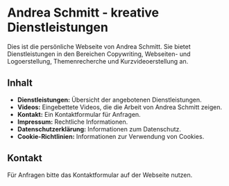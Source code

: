 # Andrea Schmitt - kreative Dienstleistungen

Dies ist die persönliche Webseite von Andrea Schmitt. Sie bietet Dienstleistungen in den Bereichen Copywriting, Webseiten- und Logoerstellung, Themenrecherche und Kurzvideoerstellung an.

## Inhalt

- **Dienstleistungen:** Übersicht der angebotenen Dienstleistungen.
- **Videos:** Eingebettete Videos, die die Arbeit von Andrea Schmitt zeigen.
- **Kontakt:** Ein Kontaktformular für Anfragen.
- **Impressum:** Rechtliche Informationen.
- **Datenschutzerklärung:** Informationen zum Datenschutz.
- **Cookie-Richtlinien:** Informationen zur Verwendung von Cookies.

## Kontakt

Für Anfragen bitte das Kontaktformular auf der Webseite nutzen.
